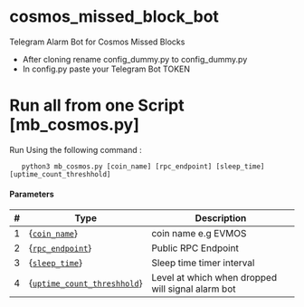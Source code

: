 # cosmos_missed_block_bot
Telegram Alarm Bot for Cosmos Missed Blocks 

- After cloning rename config_dummy.py to config_dummy.py
- In config.py paste your Telegram Bot TOKEN

# Run all from one Script [mb_cosmos.py]

Run Using the following command :

```
   python3 mb_cosmos.py [coin_name] [rpc_endpoint] [sleep_time] [uptime_count_threshhold]
```

#### Parameters 

| #    | Type                               | Description                                                  |
| ---- | ---------------------------------- | ------------------------------------------------------------ |
| 1    | {[`coin_name`](`string`)}                  | coin name e.g EVMOS                               |
| 2    | {[`rpc_endpoint`](`string`)} | Public RPC Endpoint |
| 3    | {[`sleep_time`](`float`)} | Sleep time timer interval |
| 4    | {[`uptime_count_threshhold`](`int`)} | Level at which when dropped will signal alarm bot |

